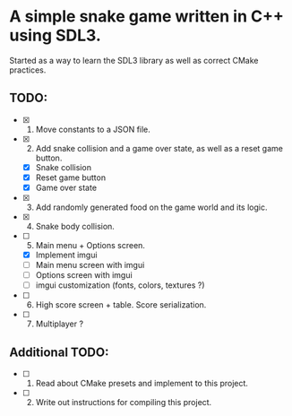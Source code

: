 # A simple snake game written in C++ using SDL3.

Started as a way to learn the SDL3 library as well as correct CMake practices.

## TODO:

- [x] 1. Move constants to a JSON file.
- [x] 2. Add snake collision and a game over state, as well as a reset game button.
	- [x] Snake collision
	- [x] Reset game button
	- [x] Game over state
- [x] 3. Add randomly generated food on the game world and its logic.
- [x] 4. Snake body collision.
- [ ] 5. Main menu + Options screen.
	- [x] Implement imgui
	- [ ] Main menu screen with imgui
	- [ ] Options screen with imgui
	- [ ] imgui customization (fonts, colors, textures ?)
- [ ] 6. High score screen + table. Score serialization.
- [ ] 7. Multiplayer ?

## Additional TODO:

- [ ] 1. Read about CMake presets and implement to this project.
- [ ] 2. Write out instructions for compiling this project.
